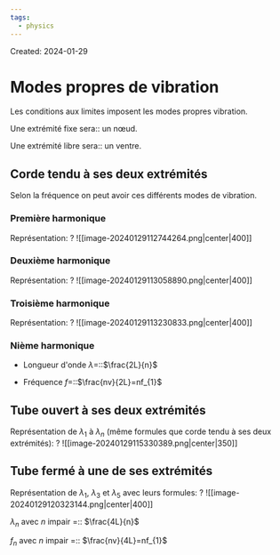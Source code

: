 ```yaml
---
tags:
  - physics
---
```

Created: 2024-01-29

# Modes propres de vibration

Les conditions aux limites imposent les modes propres vibration. 

Une extrémité fixe sera:: un nœud.
<!--SR:!2024-02-12,8,250-->
Une extrémité libre sera:: un ventre.
<!--SR:!2024-02-12,8,250-->

## Corde tendu à ses deux extrémités
Selon la fréquence on peut avoir ces différents modes de vibration.

### Première harmonique
Représentation:
?
![[image-20240129112744264.png|center|400]]
<!--SR:!2024-02-17,13,270-->

### Deuxième harmonique
Représentation:
?
![[image-20240129113058890.png|center|400]]
<!--SR:!2024-02-11,7,250-->

### Troisième harmonique
Représentation:
?
![[image-20240129113230833.png|center|400]]
<!--SR:!2024-02-17,13,270-->

### Nième harmonique
- Longueur d'onde $\lambda=$::$\frac{2L}{n}$
<!--SR:!2024-02-12,6,230-->
- Fréquence $f=$::$\frac{nv}{2L}=nf_{1}$
<!--SR:!2024-02-11,4,210-->

## Tube ouvert à ses deux extrémités

Représentation de $\lambda_{1}$ à $\lambda_{n}$ (même formules que corde tendu à ses deux extrémités):
?
![[image-20240129115330389.png|center|350]]
<!--SR:!2024-02-14,10,250-->

## Tube fermé à une de ses extrémités
Représentation de $\lambda_{1}$, $\lambda_{3}$ et $\lambda_{5}$ avec leurs formules:
?
![[image-20240129120323144.png|center|400]]
<!--SR:!2024-02-11,7,250-->

$\lambda_{n}$ avec $n$ impair =:: $\frac{4L}{n}$
<!--SR:!2024-02-08,2,150-->
$f_{n}$ avec $n$ impair =:: $\frac{nv}{4L}=nf_{1}$
<!--SR:!2024-02-08,4,230-->

